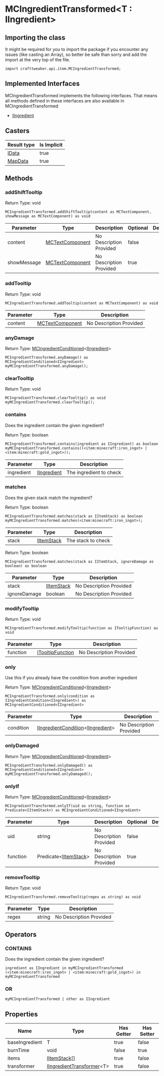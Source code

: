 # MCIngredientTransformed&LT;T : IIngredient&GT;

## Importing the class

It might be required for you to import the package if you encounter any issues (like casting an Array), so better be safe than sorry and add the import at the very top of the file.
```zenscript
import crafttweaker.api.item.MCIngredientTransformed;
```


## Implemented Interfaces
MCIngredientTransformed implements the following interfaces. That means all methods defined in these interfaces are also available in MCIngredientTransformed

- [IIngredient](/vanilla/api/items/IIngredient)

## Casters

| Result type | Is Implicit |
|-------------|-------------|
| [IData](/vanilla/api/data/IData) | true |
| [MapData](/vanilla/api/data/MapData) | true |

## Methods

### addShiftTooltip

Return Type: void

```zenscript
MCIngredientTransformed.addShiftTooltip(content as MCTextComponent, showMessage as MCTextComponent) as void
```

| Parameter | Type | Description | Optional | DefaultValue |
|-----------|------|-------------|----------|--------------|
| content | [MCTextComponent](/vanilla/api/util/text/MCTextComponent) | No Description Provided | false |  |
| showMessage | [MCTextComponent](/vanilla/api/util/text/MCTextComponent) | No Description Provided | true |  |

### addTooltip

Return Type: void

```zenscript
MCIngredientTransformed.addTooltip(content as MCTextComponent) as void
```

| Parameter | Type | Description |
|-----------|------|-------------|
| content | [MCTextComponent](/vanilla/api/util/text/MCTextComponent) | No Description Provided |


### anyDamage

Return Type: [MCIngredientConditioned](/vanilla/api/items/MCIngredientConditioned)&lt;[IIngredient](/vanilla/api/items/IIngredient)&gt;

```zenscript
MCIngredientTransformed.anyDamage() as MCIngredientConditioned<IIngredient>
myMCIngredientTransformed.anyDamage();
```

### clearTooltip

Return Type: void

```zenscript
MCIngredientTransformed.clearTooltip() as void
myMCIngredientTransformed.clearTooltip();
```

### contains

Does the ingredient contain the given ingredient?

Return Type: boolean

```zenscript
MCIngredientTransformed.contains(ingredient as IIngredient) as boolean
myMCIngredientTransformed.contains((<item:minecraft:iron_ingot> | <item:minecraft:gold_ingot>));
```

| Parameter | Type | Description |
|-----------|------|-------------|
| ingredient | [IIngredient](/vanilla/api/items/IIngredient) | The ingredient to check |


### matches

Does the given stack match the ingredient?

Return Type: boolean

```zenscript
MCIngredientTransformed.matches(stack as IItemStack) as boolean
myMCIngredientTransformed.matches(<item:minecraft:iron_ingot>);
```

| Parameter | Type | Description |
|-----------|------|-------------|
| stack | [IItemStack](/vanilla/api/items/IItemStack) | The stack to check |


Return Type: boolean

```zenscript
MCIngredientTransformed.matches(stack as IItemStack, ignoreDamage as boolean) as boolean
```

| Parameter | Type | Description |
|-----------|------|-------------|
| stack | [IItemStack](/vanilla/api/items/IItemStack) | No Description Provided |
| ignoreDamage | boolean | No Description Provided |


### modifyTooltip

Return Type: void

```zenscript
MCIngredientTransformed.modifyTooltip(function as ITooltipFunction) as void
```

| Parameter | Type | Description |
|-----------|------|-------------|
| function | [ITooltipFunction](/vanilla/api/items/ITooltipFunction) | No Description Provided |


### only

Use this if you already have the condition from another ingredient

Return Type: [MCIngredientConditioned](/vanilla/api/items/MCIngredientConditioned)&lt;[IIngredient](/vanilla/api/items/IIngredient)&gt;

```zenscript
MCIngredientTransformed.only(condition as IIngredientCondition<IIngredient>) as MCIngredientConditioned<IIngredient>
```

| Parameter | Type | Description |
|-----------|------|-------------|
| condition | [IIngredientCondition](/vanilla/api/items/IIngredientCondition)&lt;[IIngredient](/vanilla/api/items/IIngredient)&gt; | No Description Provided |


### onlyDamaged

Return Type: [MCIngredientConditioned](/vanilla/api/items/MCIngredientConditioned)&lt;[IIngredient](/vanilla/api/items/IIngredient)&gt;

```zenscript
MCIngredientTransformed.onlyDamaged() as MCIngredientConditioned<IIngredient>
myMCIngredientTransformed.onlyDamaged();
```

### onlyIf

Return Type: [MCIngredientConditioned](/vanilla/api/items/MCIngredientConditioned)&lt;[IIngredient](/vanilla/api/items/IIngredient)&gt;

```zenscript
MCIngredientTransformed.onlyIf(uid as string, function as Predicate<IItemStack>) as MCIngredientConditioned<IIngredient>
```

| Parameter | Type | Description | Optional | DefaultValue |
|-----------|------|-------------|----------|--------------|
| uid | string | No Description Provided | false |  |
| function | Predicate&lt;[IItemStack](/vanilla/api/items/IItemStack)&gt; | No Description Provided | true |  |

### removeTooltip

Return Type: void

```zenscript
MCIngredientTransformed.removeTooltip(regex as string) as void
```

| Parameter | Type | Description |
|-----------|------|-------------|
| regex | string | No Description Provided |



## Operators

### CONTAINS

Does the ingredient contain the given ingredient?

```zenscript
ingredient as IIngredient in myMCIngredientTransformed
(<item:minecraft:iron_ingot> | <item:minecraft:gold_ingot>) in myMCIngredientTransformed
```



### OR

```zenscript
myMCIngredientTransformed | other as IIngredient
```




## Properties

| Name | Type | Has Getter | Has Setter |
|------|------|------------|------------|
| baseIngredient | T | true | false |
| burnTime | void | false | true |
| items | [IItemStack](/vanilla/api/items/IItemStack)[] | true | false |
| transformer | [IIngredientTransformer](/vanilla/api/items/IIngredientTransformer)&lt;T&gt; | true | false |

